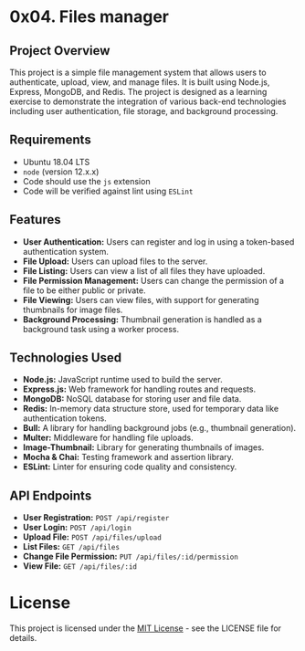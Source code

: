 # 0x04. Files manager

## Project Overview

This project is a simple file management system that allows users to authenticate, upload, view, and manage files. It is built using Node.js, Express, MongoDB, and Redis. The project is designed as a learning exercise to demonstrate the integration of various back-end technologies including user authentication, file storage, and background processing.

## Requirements

- Ubuntu 18.04 LTS
- `node` (version 12.x.x)
- Code should use the `js` extension
- Code will be verified against lint using `ESLint`

## Features

- **User Authentication:** Users can register and log in using a token-based authentication system.
- **File Upload:** Users can upload files to the server.
- **File Listing:** Users can view a list of all files they have uploaded.
- **File Permission Management:** Users can change the permission of a file to be either public or private.
- **File Viewing:** Users can view files, with support for generating thumbnails for image files.
- **Background Processing:** Thumbnail generation is handled as a background task using a worker process.

## Technologies Used

- **Node.js:** JavaScript runtime used to build the server.
- **Express.js:** Web framework for handling routes and requests.
- **MongoDB:** NoSQL database for storing user and file data.
- **Redis:** In-memory data structure store, used for temporary data like authentication tokens.
- **Bull:** A library for handling background jobs (e.g., thumbnail generation).
- **Multer:** Middleware for handling file uploads.
- **Image-Thumbnail:** Library for generating thumbnails of images.
- **Mocha & Chai:** Testing framework and assertion library.
- **ESLint:** Linter for ensuring code quality and consistency.

## API Endpoints

- **User Registration:** `POST /api/register`
- **User Login:** `POST /api/login`
- **Upload File:** `POST /api/files/upload`
- **List Files:** `GET /api/files`
- **Change File Permission:** `PUT /api/files/:id/permission`
- **View File:** `GET /api/files/:id`

# License

This project is licensed under the [MIT License](LICENSE) - see the LICENSE file for details.
